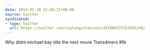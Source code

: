 ```yaml
---
date: 2014-02-10 15:58:17+00:00
source: twitter
syndicated:
- type: twitter
  url: https://twitter.com/roytang/statuses/432906375153205248/
---
```


Why didnt michael bay title the next movie Trans4mers #fb
